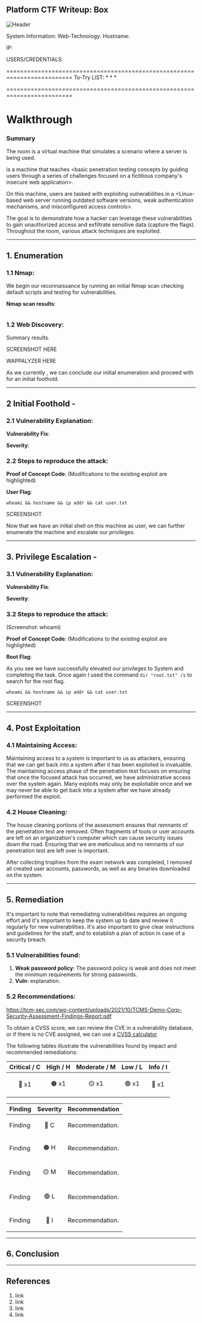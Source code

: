 ## Platform CTF Writeup: Box

![Header](images/box-1.png)

System Information:
Web-Technology:
Hostname:

IP:

USERS/CREDENTIALS:


=========================================================================
To-Try LIST:
* 
* 
* 

=========================================================================


# Walkthrough

### Summary

The <Platform> room is a virtual machine that simulates a scenario where a server is being used.

<Box> is a <Difficulty> machine that teaches <basic penetration testing concepts by guiding users through a series of challenges focused on a fictitious company's insecure web application>.

On this machine, users are tasked with exploiting vulnerabilities in a <Linux-based web server running outdated software versions, weak authentication mechanisms, and misconfigured access controls>.

The goal is to demonstrate how a hacker can leverage these vulnerabilities to gain unauthorized access and exfiltrate sensitive data (capture the flags). Throughout the room, various attack techniques are exploited.

---
## 1. Enumeration

### 1.1 Nmap:

We begin our reconnaissance by running an initial Nmap scan checking default scripts and testing for vulnerabilities. 

**Nmap scan results**:

```
```

### 1.2 Web Discovery:

Summary results.

SCREENSHOT HERE

WAPPALYZER HERE

As we currently <text>, we can conclude our initial enumeration and proceed with <attack-vector> for an initial foothold.


---
## 2 Initial Foothold - <exploit>


### 2.1 Vulnerability Explanation:


**Vulnerability Fix**:


**Severity**:


### 2.2 Steps to reproduce the attack:


**Proof of Concept Code**:
   (Modifications to the existing exploit are highlighted)

**User Flag**:

```
whoami && hostname && ip addr && cat user.txt 
```

SCREENSHOT

Now that we have an initial shell on this machine as user, we can further enumerate the machine and escalate our privileges.

---
## 3. Privilege Escalation - <exploit>

### 3.1 Vulnerability Explanation:


**Vulnerability Fix**:


**Severity**:


### 3.2 Steps to reproduce the attack:
   (Screenshot: whoami)

**Proof of Concept Code**:
   (Modifications to the existing exploit are highlighted)

**Root Flag**:

As you see we have successfully elevated our privileges to System and completing the task. Once again I used the command `dir "root.txt" /s` to search for the root flag.	

```
whoami && hostname && ip addr && cat user.txt 
```

SCREENSHOT

---
## 4. Post Exploitation

### 4.1 Maintaining Access:

Maintaining access to a system is important to us as attackers, ensuring that we can get back into a system after it has been exploited is invaluable.
The maintaining access phase of the penetration test focuses on ensuring that once the focused attack has occurred, we have administrative access over the system again.
Many exploits may only be exploitable once and we may never be able to get back into a system after we have already performed the exploit.

### 4.2 House Cleaning:

The house cleaning portions of the assessment ensures that remnants of the penetration test are removed.
Often fragments of tools or user accounts are left on an organization's computer which can cause security issues down the road.
Ensuring that we are meticulous and no remnants of our penetration test are left over is important.

After collecting trophies from the exam network was completed, I removed all created user accounts, passwords, as well as any binaries downloaded on the system.

---
## 5. Remediation 

It's important to note that remediating vulnerabilities requires an ongoing effort and it's important to keep the system up to date and review it regularly for new vulnerabilities. It's also important to give clear instructions and guidelines for the staff, and to establish a plan of action in case of a security breach.

### 5.1 Vulnerabilities found:

1. **Weak password policy**: The password policy is weak and does not meet the minimum requirements for strong passwords.
2. **Vuln**: explanation.

### 5.2 Recommendations:

https://tcm-sec.com/wp-content/uploads/2021/10/TCMS-Demo-Corp-Security-Assessment-Findings-Report.pdf

To obtain a CVSS score, we can review the CVE in a vulnerability database, or if there is no CVE assigned, we can use a [CVSS calculator](https://nvd.nist.gov/vuln-metrics/cvss/v3-calculator)

The following tables illustrate the vulnerabilities found by impact and recommended remediations:

| Critical / C | High / H | Moderate / M | Low / L | Info / I |
|----------|------|----------|-----|-----|
| <p align="center">:red_circle: x1</p> | <p align="center">:orange_circle: x1</p> | <p align="center">:yellow_circle: x1</p> | <p align="center">:green_circle: x1</p> | <p align="center">:large_blue_circle: x1</p> |

| Finding | Severity | Recommendation |
|---------|----------|----------------|
| Finding | <p align="center">:red_circle: C</p> | Recommendation. |
| Finding | <p align="center">:orange_circle: H</p> | Recommendation. |
| Finding | <p align="center">:yellow_circle: M</p> | Recommendation. |
| Finding | <p align="center">:green_circle: L</p> | Recommendation. | 
| Finding | <p align="center">:large_blue_circle: I</p> | Recommendation. |


---
## 6. Conclusion 


---
## References
1. link
2. link
3. link
4. link
